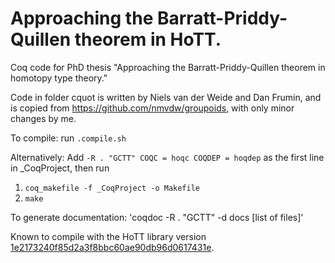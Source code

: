 # Approaching the Barratt-Priddy-Quillen theorem in HoTT.
Coq code for PhD thesis "Approaching the Barratt-Priddy-Quillen theorem in homotopy type theory."

Code in folder cquot is written by Niels van der Weide and Dan Frumin, and is copied from https://github.com/nmvdw/groupoids, with only minor changes by me.

To compile:
run `.compile.sh`

Alternatively:
Add
  `-R . "GCTT" COQC = hoqc COQDEP = hoqdep`
as the first line in _CoqProject, then run
1. `coq_makefile -f _CoqProject -o Makefile`
2. `make`

To generate documentation:
'coqdoc -R . "GCTT" -d docs [list of files]'

Known to compile with the HoTT library version [1e2173240f85d2a3f8bbc60ae90db96d0617431e](https://github.com/HoTT/HoTT/commit/1e2173240f85d2a3f8bbc60ae90db96d0617431e).
